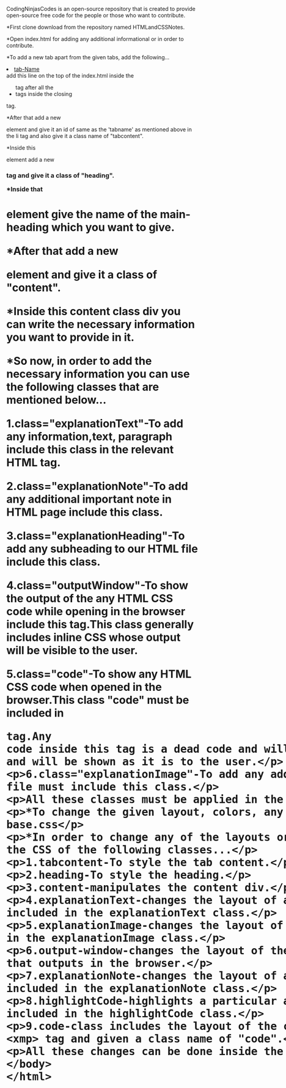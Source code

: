 


CodingNinjasCodes is an open-source repository that is created to provide open-source free code for the people or those who want to contribute.

*First clone download from the repository named HTMLandCSSNotes.
 
*Open index.html for adding any additional informational or in order to contribute.

*To add a new tab apart from the given tabs, add the following...
<li onclick="openPage(event, 'tab_name')"><a href="javascript:void(0)" class="tablinks">tab-Name</a></li>
add this line on the top of the index.html inside the <ul> tag after all the <li> tags inside the closing </ul> tag.

*After that add a new <div> element and give it an id of same as the 'tabname' as mentioned above in the li tag and also give it a class name of "tabcontent".

*Inside this <div> element add a new <h3> tag and give it a class of "heading".

*Inside that <h1> element give the name of the main-heading which you want to give.

*After that add a new <div> element and give it a class of "content".

*Inside this content class div you can write the necessary information you want to provide in it.

*So now, in order to add the necessary information you can use the following classes that are mentioned below...


1.class="explanationText"-To add any information,text, paragraph include this class in the relevant HTML tag.

2.class="explanationNote"-To add any additional important note in HTML page include this class.

3.class="explanationHeading"-To add any subheading to our HTML file include this class.

4.class="outputWindow"-To show the output of the any HTML CSS code while opening in the browser include this tag.This class generally includes inline CSS whose output will be visible to the user.

5.class="code"-To show any HTML CSS code when opened in the browser.This class "code" must be included in <xmp class="code">tag.Any code inside this tag is a dead code and will not be run by the browser and will be shown as it is to the user.

6.class="explanationImage"-To add any additional image to our HTML file must include this class.


All these classes must be applied in the index.html file.

*To change the given layout, colors, any other kind of style open base.css

*In order to change any of the layouts or styles you can manipulate the CSS of the following classes...

1.tabcontent-To style the tab content.

2.heading-To style the heading.

3.content-manipulates the content div.

4.explanationText-changes the layout of any text written or any text included in the explanationText class.

5.explanationImage-changes the layout of any image that must be added in the explanationImage class.

6.output-window-changes the layout of the output of a particular code that outputs in the browser.

7.explanationNote-changes the layout of any specific note that is included in the explanationNote class.

8.highlightCode-highlights a particular area of code which is included in the highlightCode class.

9.code-class includes the layout of the code that lies inside the <xmp> tag and given a class name of "code".

All these changes can be done inside the base.css file.








